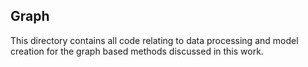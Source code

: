 ## Graph

This directory contains all code relating to data processing and model creation for the graph based methods discussed in this work.
